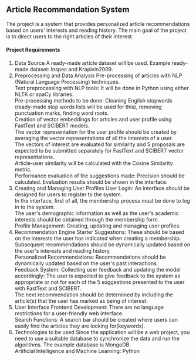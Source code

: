 ## Article Recommendation System
The project is a system that provides personalized article recommendations based on users' interests and reading history. The main goal of the project is to direct users to the right articles of their interest.  
#### Project Requirements
1. Data Source
A ready-made article dataset will be used. Example ready-made dataset: Inspec and Krapivin2009.  
2. Preprocessing and Data Analysis
Pre-processing of articles with NLP (Natural Language Processing) techniques.  
Text preprocessing with NLP tools: It will be done in Python using either NLTK or spaCy libraries.  
Pre-processing methods to be done: Cleaning English stopwords (ready-made stop words lists will be used for this), removing punctuation marks, finding word roots.  
Creation of vector embeddings for articles and user profile using FastText and SCIBERT models.  
The vector representation for the user profile should be created by averaging the vector representations of all the interests of a user.  
The vectors of interest are evaluated for similarity and 5 proposals are expected to be submitted separately for FastText and SCIBERT vector representations.  
Article-user similarity will be calculated with the Cosine Similarity metric.  
Performance evaluation of the suggestions made: Precision should be calculated. Evaluation results should be shown in the interface.  
3. Creating and Managing User Profiles
User Login: An interface should be designed for users to register to the system.  
In the interface, first of all, the membership process must be done to log in to the system.  
The user's demographic information as well as the user's academic interests should be obtained through the membership form.  
Profile Management: Creating, updating and managing user profiles.  
4. Recommendation Engine
Starter Suggestions: These should be based on the interests the user has indicated when creating a membership. Subsequent recommendations should be dynamically updated based on the user's interests and reading history.  
Personalized Recommendations: Recommendations should be dynamically updated based on the user's past interactions.  
Feedback System: Collecting user feedback and updating the model accordingly: The user is expected to give feedback to the system as appropriate or not for each of the 5 suggestions presented to the user with FastText and SCIBERT.  
The next recommendation should be determined by including the article(s) that the user has marked as being of interest.  
5. User Interface
Frontend Development: There are no language restrictions for a user-friendly web interface.  
Search Functions: A search bar should be created where users can easily find the articles they are looking for(keywords).  
6. Technologies to be used
Since the application will be a web project, you need to use a suitable database to synchronize the data and run the algorithms. The example database is MongoDB.  
Artificial Intelligence and Machine Learning: Python

